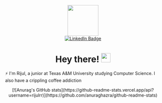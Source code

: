 <div id="header" align="center">
  <img src="https://media.giphy.com/media/3oFyDpRagf96Uz9rzO/giphy.gif" width="100"/>
</div>


<div id="badges" align="center">
  <a href="https://linkedin.com/in/rijulr">
    <img src="https://img.shields.io/badge/LinkedIn-blue?style=for-the-badge&logo=linkedin&logoColor=white" alt="LinkedIn Badge"/>
  </a>
</div>

<h1 id="intro" align="center">
  Hey there!
  <img src="https://media.giphy.com/media/hvRJCLFzcasrR4ia7z/giphy.gif" width="30px"/>
</h1>

:zap: I'm Rijul, a junior at Texas A&M University studying Computer Science. I also have a crippling coffee addiction

<div id="stats" align="center">
    [![Anurag's GitHub stats](https://github-readme-stats.vercel.app/api?username=rijulrr)](https://github.com/anuraghazra/github-readme-stats)
</div>
